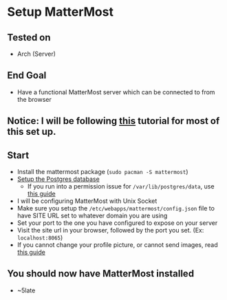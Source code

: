 # Setup MatterMost

## Tested on

- Arch (Server)

## End Goal

- Have a functional MatterMost server which can be connected to from the browser

## Notice: I will be following [this](https://wiki.archlinux.org/title/Mattermost) tutorial for most of this set up.

## Start

- Install the mattermost package (``sudo pacman -S mattermost``)
- [Setup the Postgres database](https://wiki.archlinux.org/title/PostgreSQL#Installation)
    - If you run into a permission issue for ``/var/lib/postgres/data``, use [this guide](./mattermost/FIX-POSTGRES-PERMISSIONS.md)
- I will be configuring MatterMost with Unix Socket
- Make sure you setup the ``/etc/webapps/mattermost/config.json`` file to have SITE URL set to whatever domain you are using
- Set your port to the one you have configured to expose on your server
- Visit the site url in your browser, followed by the port you set. (Ex: ``localhost:8065``)
- If you cannot change your profile picture, or cannot send images, read [this guide](./mattermost/FIX-MATTERMOST-PERMS.md)

## You should now have MatterMost installed

- ~5late
